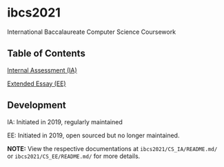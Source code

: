 # ibcs2021
International Baccalaureate Computer Science Coursework

## Table of Contents
[Internal Assessment (IA)](https://github.com/macarl08/ibcs2021/tree/master/CS_IA)

[Extended Essay (EE)](https://github.com/macarl08/ibcs2021/tree/master/CS_EE)

## Development
IA: Initiated in 2019, regularly maintained

EE: Initiated in 2019, open sourced but no longer maintained.


**NOTE:** View the respective documentations at `ibcs2021/CS_IA/README.md/` or `ibcs2021/CS_EE/README.md/` for more details. 